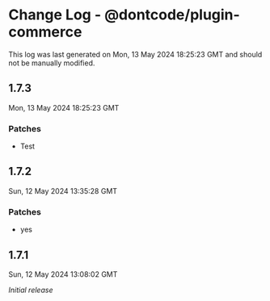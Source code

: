 # Change Log - @dontcode/plugin-commerce

This log was last generated on Mon, 13 May 2024 18:25:23 GMT and should not be manually modified.

## 1.7.3
Mon, 13 May 2024 18:25:23 GMT

### Patches

- Test

## 1.7.2
Sun, 12 May 2024 13:35:28 GMT

### Patches

- yes

## 1.7.1
Sun, 12 May 2024 13:08:02 GMT

_Initial release_

